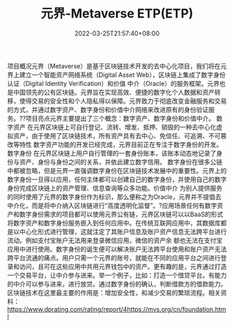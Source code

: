 ﻿---
weight: 
title: "元界-Metaverse ETP(ETP)"
description: "元界（Metaverse）是基于区块链技术开发的去中心化，我们将在元界上建立一个智能资产网络系统（Digital Asset Web），区块链上集成了数字身份认证（Digital Identity Verification..."
date: 2022-03-25T21:57:40+08:00
lastmod: 2022-03-25T16:45:40+08:00
draft: false
authors: ["Metabd"]
featuredImage: "yuanjie-metaverse-etpetp.webp"
link: ""
tags: ["数字代币","元界-Metaverse ETP(ETP)"]
categories: ["navigation"]
navigation: ["数字代币"]
lightgallery: true
toc: true
pinned: false
recommend: false
recommend1: false
---
项目概况元界（Metaverse）是基于区块链技术开发的去中心化项目，我们将在元界上建立一个智能资产网络系统（Digital Asset Web），区块链上集成了数字身份认证（Digital Identity Verification）和价值 中介（Oracle）的服务框架。元界也是中国领先的公有区块链。元界旨在实现高效、便捷的数字化个人数据和资产转移，使得交易的安全性和个人隐私得以保障。元界致力于彻底改变金融服务和交易的方式，并通过数字资产、数字身份和价值中介网络来改进原有的身份验证服务。??项目亮点元界主要提出了三个概念：数字资产、数字身份和价值中介。
数字资产
在元界区块链上可自行登记、流转、增发、抵押、销毁的一种去中心化虚拟资产，由于使用了区块链技术，所有资产具有去中心、免信任、可追溯、不可篡改等特性
数字资产功能的开发已经完成，元界目前正在专注于数字身份的开发。数字身份
在元界区块链上用户自行管理的一套身份账本，该账本动态地记录了身份与资产、身份与身份之间的关系，并依此建立数字信用。
数字身份在很多公链中都被忽略，但是元界一直强调数字身份在区块链技术发展中的重要性。元界上的数字身份一旦得以应用，任何主体都可以创建自己的数字身份，并使用自己的数字身份完成区块链上的资产管理、信息查询等众多功能。价值中介
为别人提供服务的同时使用了元界的数字身份作为标识，那么便称之为Oracle，元界并不提倡去中介化，而是将中介纳入区块链进行“高度透明化监督”。?应用场景任何有数字资产和数字身份需求的项目都可以使用元界公有链，元界区块链可以以BaaS的形式将数字资产和数字身份服务嵌入到任何应用中。在传统互联网应用中，其数据库都是以中心化形式进行管理，这就注定了其账户信息及账户资产信息无法跨平台进行流动。例如支付宝账户无法用来登录微信应用，微信的资产余 额也无法在支付宝应用中进行使用。数字身份的诞生便可以解决账户无法跨平台使用和账户资产无法跨平台流通的痛点。用户只需一个元界的账号，就能在不同的应用平台之间进行登录和访问，且可在这些应用中共用元界钱包中的资产。更有趣的是，元界通过打造一个交易平台，让中介参与进来。举一个例子，比如：打造一个借贷平台。有能力的中介可以参与进来，进行放贷。通过数字身份的确认，判断借款方的借款能力。区块链技术在这里最主要的作用是：增加安全性，和减少交易的繁琐流程。相关资料：
https://www.dprating.com/rating/report/4https://mvs.org/cn/foundation.html
